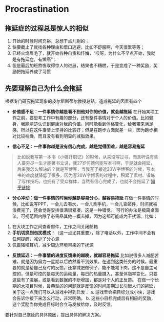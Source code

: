 # Procrastination

## 拖延症的过程总是惊人的相似
1. 开始的时候时间充裕，总想干点儿别的；
2. 快要截止了就找各种理由和借口逃避，比如不舒服啊，今天很累等等；
3. 已经火烧眉毛了，就开始各种自责和忏悔，“哎呀，为什么不早点开始，我就是有拖延症，有懒癌”；
4. 但是最后加班熬夜取得惊人的进展，结果也不糟糕，于是变成了一种奖励，奖励把拖延养成了习惯

## 先要理解自己为什么会拖延
根据专门研究拖延现象的皮尔斯斯蒂尔教授总结，造成拖延的因素有四个

- **价值感不足：一件事情你越是看不到他对你的价值，就会越拖延**
在开始某项工作之前，要思考工作中有趣的部分，还有整件事情对于个人的价值。比如健身，我能清楚认识到健康对我的价值，同时能看到体格变化，给我带来满足感，所以在这件事情上坚持的比较好；但是在跑步方面就差一些，因为跑步相对比较枯燥，而且没有看到明显的减脂效果。

- **信心不足：一件事你越是没有信心完成，越是觉得困难，越是容易拖延**
> 比如说我写第一本书《小强升职记》的时候，从来没写过书，而且听说有些人要穷尽一生才能著书立说，我27岁何德何能写本书啊，于是就会拖延，后来我怎么解决的？就是写博客，当我写了接近20W字博客的时候，写本书的难度就降低了很多，因为写20W字博客的过程中，积累了素材、锻炼了写作技巧，也拥有了受众群体，当然有信心完成了，也就不会拖延了
[知乎链接](https://www.zhihu.com/question/33453309/answer/383465770)

- **分心冲动：做一件事情的时候你越是容易分心，越容易拖延**
在做一件事情的时候，比如说写PPT，一会儿去喝水，一会儿刷手机，一会儿查邮件，时间就被浪费完了，还会觉得安排很满很紧凑，这是一种错觉。
可行的办法是极简桌面法，可视范围内除了必需品其他一概去掉，因为这都可能成为干扰源。比如：
1. 在大块工作之间查看邮件，工作之间关闭邮箱
2. **手机切换到勿扰模式！**（这一点尤其重要），除了电话以外，工作中间不会有任何提醒，减少了分心源
3. 佩戴降噪耳机，减少周边环境带来的干扰源

- **反馈延迟：一件事情的进度反馈来的越晚，就越容易拖延**
比如说很多人减肥苦难，就是因为努力一星期以后依然看不到效果。在遇到这类任务的时候，最重要的就是给自己及时的反馈。还拿减肥做例子，能不能减下肉，这不是自主可控的，但是可控的是每天的运动量，每日的热量摄入，甚至体脂率变化，只要这些有了进展，或是看到数据的不断增加，都是对个人的正反馈。
在做一个长期的大项目时候，最典型的的问题就是反馈的时间周期过长引起人们的拖延，关于这一点我们可以从游戏中得到启发：
a. 游戏里会把目标分成小块，游戏会告诉你接下来怎么行动，非常明确。
b. 这些小目标完成后有相应的奖励，这个奖励当你完成目标时会立马发放给你，及时反馈。

要针对自己拖延的具体原因，提出具体的解决方案。
